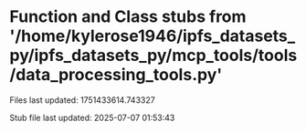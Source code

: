 # Function and Class stubs from '/home/kylerose1946/ipfs_datasets_py/ipfs_datasets_py/mcp_tools/tools/data_processing_tools.py'

Files last updated: 1751433614.743327

Stub file last updated: 2025-07-07 01:53:43
